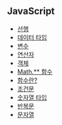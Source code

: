 ## JavaScript
- [선행](JS선행.md)
- [데이터 타입](./JS데이터타입.md)
- [변수](./JS변수.md)
- [연산자](./JS연산자.md)
- [객체](./JS객체.md)
- [Math.** 함수](./Math함수.md)
- [함수란?](./함수(js).md)
- [조건문](./조건문(js).md)
- [숫자열 타입](./숫자열(js).md)
- [반복문](./반복문(js).md)
- [문자열](./문자열(js).md)